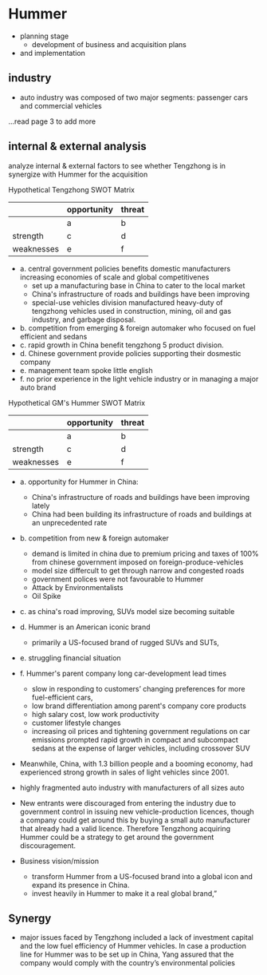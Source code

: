 # Hummer
- planning stage
  - development of business and acquisition plans
- and implementation

## industry
- auto industry was composed of two major segments: passenger cars and commercial
vehicles

...read page 3 to add more


## internal & external analysis
analyze internal & external factors to see whether Tengzhong is in synergize with Hummer for the acquisition

Hypothetical Tengzhong SWOT Matrix

|            | opportunity | threat |
|------------|-------------|--------|
|            | a           | b      |
| strength   | c           | d      |
| weaknesses | e           | f      |

- a. central government policies benefits domestic manufacturers increasing economies of scale and global competitivenes
  - set up a manufacturing base in China to cater to the local market
  - China's infrastructure of roads and buildings have been improving
  - special-use vehicles division manufactured heavy-duty of tengzhong vehicles used in construction, mining, oil and gas industry, and garbage disposal.
- b. competition from emerging & foreign automaker who focused on fuel efficient and sedans
- c. rapid growth in China benefit tengzhong 5 product division.
- d. Chinese government provide policies supporting their dosmestic company
- e. management team spoke little english
- f. no prior experience in the light vehicle industry or in managing a major auto brand

Hypothetical GM's Hummer SWOT Matrix

|            | opportunity | threat |
|------------|-------------|--------|
|            | a           | b      |
| strength   | c           | d      |
| weaknesses | e           | f      |

- a. opportunity for Hummer in China: 
  - China's infrastructure of roads and buildings have been improving lately
  - China had been building its infrastructure of roads and buildings at an unprecedented rate
- b. competition from new & foreign automaker
  - demand is limited in china due to premium pricing and taxes of 100% from chinese government imposed on foreign-produce-vehicles
  - model size differcult to get through narrow and congested roads
  - government polices were not favourable to Hummer
  - Attack by Environmentalists
  - Oil Spike
- c. as china's road improving, SUVs model size becoming suitable
- d. Hummer is an American iconic brand
  - primarily a US-focused brand of rugged SUVs and SUTs,
- e. struggling financial situation
- f. Hummer's parent company long car-development lead times
    - slow in responding to customers’ changing preferences for more fuel-efficient cars,
  - low brand differentiation among parent's company core products
  - high salary cost, low work productivity
  - customer lifestyle changes
  - increasing oil prices and tightening government regulations on car emissions prompted rapid growth in compact and subcompact sedans at the expense of larger vehicles, including crossover SUV

- Meanwhile, China, with 1.3 billion people
and a booming economy, had experienced strong growth in sales of light vehicles since 2001.
- highly fragmented auto industry with manufacturers of all sizes auto
- New entrants were discouraged from entering the industry due to government control in issuing new vehicle-production licences, though a company could get around this by buying a small auto manufacturer that already had a valid licence. Therefore Tengzhong acquiring Hummer could be a strategy to get around the government discouragement.

- Business vision/mission
  - transform Hummer from a US-focused brand into a global icon and expand its presence in China.
  - invest heavily in Hummer to make it a real global brand,”

## Synergy
- major issues faced by Tengzhong included a lack of investment capital and the low fuel efficiency of Hummer vehicles. In case a production line for Hummer was to be set up in China, Yang assured that the company would comply with the country’s environmental policies
